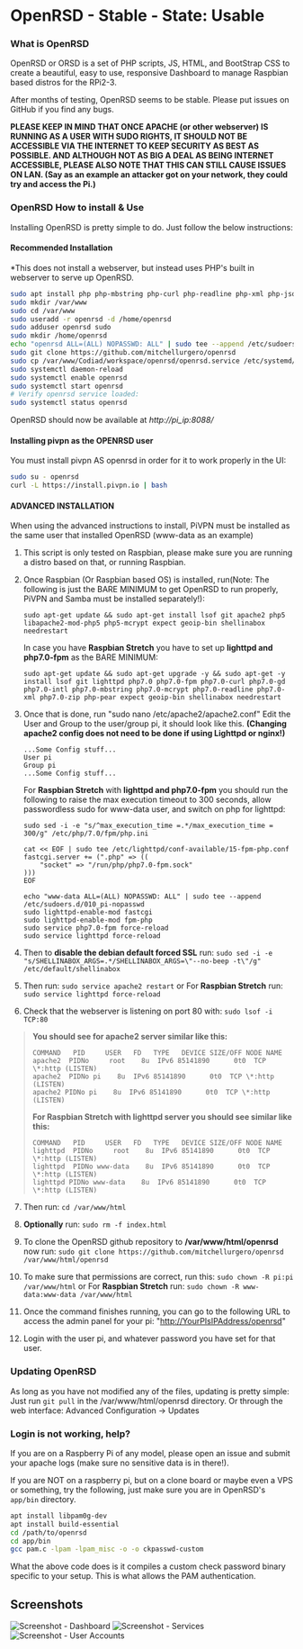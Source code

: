 # OpenRSD - Stable - State: Usable

### What is OpenRSD

OpenRSD or ORSD is a set of PHP scripts, JS, HTML, and BootStrap CSS to create a beautiful, easy to use, responsive Dashboard to manage Raspbian based distros for the RPi2-3.

After months of testing, OpenRSD seems to be stable. Please put issues on GitHub if you find any bugs. 

**PLEASE KEEP IN MIND THAT ONCE APACHE (or other webserver) IS RUNNING AS A USER WITH SUDO RIGHTS, IT SHOULD NOT BE ACCESSIBLE VIA THE INTERNET TO KEEP SECURITY AS BEST AS POSSIBLE. AND ALTHOUGH NOT AS BIG A DEAL AS BEING INTERNET ACCESSIBLE, PLEASE ALSO NOTE THAT THIS CAN STILL CAUSE ISSUES ON LAN. (Say as an example an attacker got on your network, they could try and access the Pi.)**

### OpenRSD How to install & Use

Installing OpenRSD is pretty simple to do. Just follow the below instructions:


#### Recommended Installation

*This does not install a webserver, but instead uses PHP's built in webserver to serve up OpenRSD.

```bash
sudo apt install php php-mbstring php-curl php-readline php-xml php-json php-pear lsof git expect geoip-bin shellinabox needrestart
sudo mkdir /var/www
sudo cd /var/www
sudo useradd -r openrsd -d /home/openrsd
sudo adduser openrsd sudo
sudo mkdir /home/openrsd
echo "openrsd ALL=(ALL) NOPASSWD: ALL" | sudo tee --append /etc/sudoers.d/010_openrsd-nopasswd
sudo git clone https://github.com/mitchellurgero/openrsd
sudo cp /var/www/Codiad/workspace/openrsd/openrsd.service /etc/systemd/system/openrsd.service
sudo systemctl daemon-reload
sudo systemctl enable openrsd
sudo systemctl start openrsd
# Verify openrsd service loaded:
sudo systemctl status openrsd
```


OpenRSD should now be available at *http://pi_ip:8088/*

#### Installing pivpn as the OPENRSD user

You must install pivpn AS openrsd in order for it to work properly in the UI:

```bash
sudo su - openrsd
curl -L https://install.pivpn.io | bash
```




#### ADVANCED INSTALLATION

When using the advanced instructions to install, PiVPN must be installed as the same user that installed OpenRSD (www-data as an example)

1.  This script is only tested on Raspbian, please make sure you are running a distro based on that, or running Raspbian.

2.  Once Raspbian (Or Raspbian based OS) is installed, run(Note: The following is just the BARE MINIMUM to get OpenRSD to run properly, PiVPN and Samba must be installed separately!):
    ```
    sudo apt-get update && sudo apt-get install lsof git apache2 php5 libapache2-mod-php5 php5-mcrypt expect geoip-bin shellinabox needrestart
    ```

    In case you have **Raspbian Stretch** you have to set up **lighttpd and php7.0-fpm** as the BARE MINIMUM:
    ```
    sudo apt-get update && sudo apt-get upgrade -y && sudo apt-get -y install lsof git lighttpd php7.0 php7.0-fpm php7.0-curl php7.0-gd php7.0-intl php7.0-mbstring php7.0-mcrypt php7.0-readline php7.0-xml php7.0-zip php-pear expect geoip-bin shellinabox needrestart
    ```

3.  Once that is done, run "sudo nano /etc/apache2/apache2.conf" Edit the User and Group to the user/group pi, it should look like this. **(Changing apache2 config does not need to be done if using Lighttpd or nginx!)**

        ...Some Config stuff...
        User pi
        Group pi
        ...Some Config stuff...

    For **Raspbian Stretch** with **lighttpd and php7.0-fpm** you should run the following to raise the max execution timeout to 300 seconds, allow passwordless sudo for www-data user, and switch on php for lighttpd:

        sudo sed -i -e "s/^max_execution_time =.*/max_execution_time = 300/g" /etc/php/7.0/fpm/php.ini

        cat << EOF | sudo tee /etc/lighttpd/conf-available/15-fpm-php.conf
        fastcgi.server += (".php" => ((
            "socket" => "/run/php/php7.0-fpm.sock"
        )))
        EOF

        echo "www-data ALL=(ALL) NOPASSWD: ALL" | sudo tee --append /etc/sudoers.d/010_pi-nopasswd
        sudo lighttpd-enable-mod fastcgi
        sudo lighttpd-enable-mod fpm-php
        sudo service php7.0-fpm force-reload
        sudo service lighttpd force-reload

4.  Then to **disable the debian default forced SSL** run: `sudo sed -i -e "s/SHELLINABOX_ARGS=.*/SHELLINABOX_ARGS=\"--no-beep -t\"/g" /etc/default/shellinabox`

5.  Then run: `sudo service apache2 restart` or 
    For **Raspbian Stretch** run: `sudo service lighttpd force-reload`

6.  Check that the webserver is listening on port 80 with:
`sudo lsof -i TCP:80`
> **You should see for apache2 server similar like this:**
> ```
> COMMAND   PID     USER   FD   TYPE   DEVICE SIZE/OFF NODE NAME
> apache2  PIDNo     root    8u  IPv6 85141890      0t0  TCP \*:http (LISTEN)
> apache2  PIDNo pi    8u  IPv6 85141890      0t0  TCP \*:http (LISTEN)
> apache2 PIDNo pi    8u  IPv6 85141890      0t0  TCP \*:http (LISTEN)
> ```
>
> **For Raspbian Stretch with lighttpd server you should see similar like this:**
> ```
> COMMAND   PID     USER   FD   TYPE   DEVICE SIZE/OFF NODE NAME
> lighttpd  PIDNo     root    8u  IPv6 85141890      0t0  TCP \*:http (LISTEN)
> lighttpd  PIDNo www-data    8u  IPv6 85141890      0t0  TCP \*:http (LISTEN)
> lighttpd PIDNo www-data    8u  IPv6 85141890      0t0  TCP \*:http (LISTEN)
> ```
>

7.  Then run: `cd /var/www/html`
8.  **Optionally** run: `sudo rm -f index.html`
9.  To clone the OpenRSD github repository to **/var/www/html/openrsd** now run:
`sudo git clone https://github.com/mitchellurgero/openrsd /var/www/html/openrsd`
    
10. To make sure that permissions are correct, run this: `sudo chown -R pi:pi /var/www/html` or
    For **Raspbian Stretch** run: `sudo chown -R www-data:www-data /var/www/html`
    
11.  Once the command finishes running, you can go to the following URL to access the admin panel for your pi: "[http://YourPIsIPAddress/openrsd](http://YourPIsIPAddress/openrsd)"
12.  Login with the user pi, and whatever password you have set for that user.

### Updating OpenRSD

As long as you have not modified any of the files, updating is pretty simple: Just run `git pull` in the /var/www/html/openrsd directory. Or through the web interface: Advanced Configuration -> Updates

### Login is not working, help?

If you are on a Raspberry Pi of any model, please open an issue and submit your apache logs (make sure no sensitive data is in there!).

If you are NOT on a raspberry pi, but on a clone board or maybe even a VPS or something, try the following, just make sure you are in OpenRSD's `app/bin` directory.

```bash
apt install libpam0g-dev
apt install build-essential
cd /path/to/openrsd
cd app/bin
gcc pam.c -lpam -lpam_misc -o -o ckpasswd-custom
```

What the above code does is it compiles a custom check password binary specific to your setup. This is what allows the PAM authentication.

## Screenshots

![Screenshot - Dashboard](img/screen1.PNG)
![Screenshot - Services](img/screen2.PNG)
![Screenshot - User Accounts](img/screen3.PNG)
